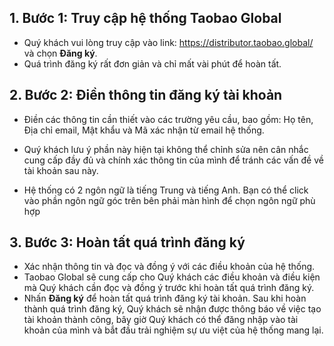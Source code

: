 
## 1. Bước 1: Truy cập hệ thống Taobao Global

- Quý khách vui lòng truy cập vào link: https://distributor.taobao.global/ và chọn **Đăng ký**. 
- Quá trình đăng ký rất đơn giản và chỉ mất vài phút để hoàn tất.

## 2. Bước 2: Điền thông tin đăng ký tài khoản

- Điền các thông tin cần thiết vào các trường yêu cầu, bao gồm: Họ tên, Địa chỉ email, Mật khẩu và Mã xác nhận từ email hệ thống.

- Quý khách lưu ý phần này hiện tại không thể chỉnh sửa nên cân nhắc cung cấp đầy đủ và chính xác thông tin của mình để tránh các vấn đề về tài khoản sau này.

- Hệ thống có 2 ngôn ngữ là tiếng Trung và tiếng Anh. Bạn có thể click vào phần ngôn ngữ góc trên bên phải màn hình để chọn ngôn ngữ phù hợp

## 3. Bước 3: Hoàn tất quá trình đăng ký

- Xác nhận thông tin và đọc và đồng ý với các điều khoản của hệ thống. 
- Taobao Global sẽ cung cấp cho Quý khách các điều khoản và điều kiện mà Quý khách cần đọc và đồng ý trước khi hoàn tất quá trình đăng ký.
- Nhấn **Đăng ký** để hoàn tất quá trình đăng ký tài khoản. Sau khi hoàn thành quá trình đăng ký, Quý khách sẽ nhận được thông báo về việc tạo tài khoản thành công, bây giờ Quý khách có thể đăng nhập vào tài khoản của mình và bắt đầu trải nghiệm sự ưu việt của hệ thống mang lại.
